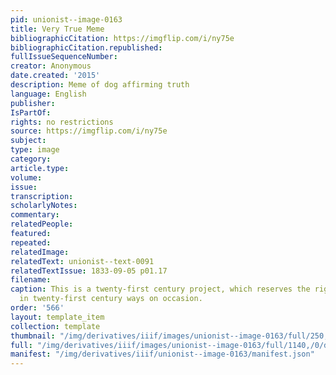 ```yaml
---
pid: unionist--image-0163
title: Very True Meme
bibliographicCitation: https://imgflip.com/i/ny75e
bibliographicCitation.republished: 
fullIssueSequenceNumber: 
creator: Anonymous
date.created: '2015'
description: Meme of dog affirming truth
language: English
publisher: 
IsPartOf: 
rights: no restrictions
source: https://imgflip.com/i/ny75e
subject: 
type: image
category: 
article.type: 
volume: 
issue: 
transcription: 
scholarlyNotes: 
commentary: 
relatedPeople: 
featured: 
repeated: 
relatedImage: 
relatedText: unionist--text-0091
relatedTextIssue: 1833-09-05 p01.17
filename: 
caption: This is a twenty-first century project, which reserves the right to speak
  in twenty-first century ways on occasion.
order: '566'
layout: template_item
collection: template
thumbnail: "/img/derivatives/iiif/images/unionist--image-0163/full/250,/0/default.jpg"
full: "/img/derivatives/iiif/images/unionist--image-0163/full/1140,/0/default.jpg"
manifest: "/img/derivatives/iiif/unionist--image-0163/manifest.json"
---
```

